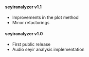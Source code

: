 #### seyiranalyzer v1.1
 - Improvements in the plot method
 - Minor refactorings

#### seyiranalyzer v1.0
 - First public release
 - Audio seyir analysis implementation
